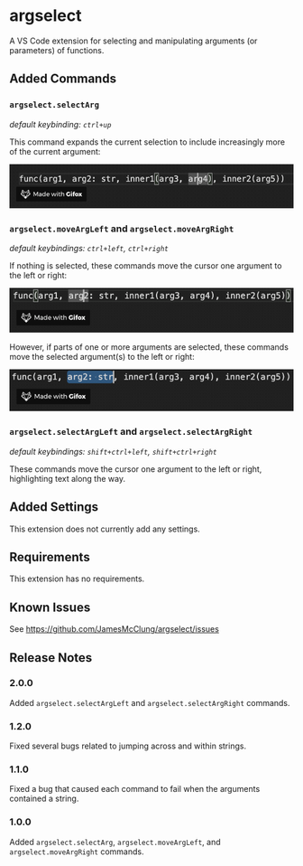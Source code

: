 # argselect

A VS Code extension for selecting and manipulating arguments (or parameters) of functions.

## Added Commands

### `argselect.selectArg`
_default keybinding: `ctrl+up`_

This command expands the current selection to include increasingly more of the current argument:

![feature X](images/ctrl-up.gif)

### `argselect.moveArgLeft` and `argselect.moveArgRight`
_default keybindings: `ctrl+left`, `ctrl+right`_

If nothing is selected, these commands move the cursor one argument to the left or right:

![feature X](images/ctrl-lr.gif)
    
However, if parts of one or more arguments are selected, these commands move the selected argument(s) to the left or right:

![feature X](images/ctrl-lr-sel.gif)

### `argselect.selectArgLeft` and `argselect.selectArgRight`
_default keybindings: `shift+ctrl+left`, `shift+ctrl+right`_

These commands move the cursor one argument to the left or right, highlighting text along the way.

## Added Settings

This extension does not currently add any settings.

## Requirements

This extension has no requirements.

## Known Issues

See https://github.com/JamesMcClung/argselect/issues

## Release Notes

### 2.0.0

Added `argselect.selectArgLeft` and `argselect.selectArgRight` commands.

### 1.2.0

Fixed several bugs related to jumping across and within strings.

### 1.1.0

Fixed a bug that caused each command to fail when the arguments contained a string.

### 1.0.0

Added `argselect.selectArg`, `argselect.moveArgLeft`, and `argselect.moveArgRight` commands.
